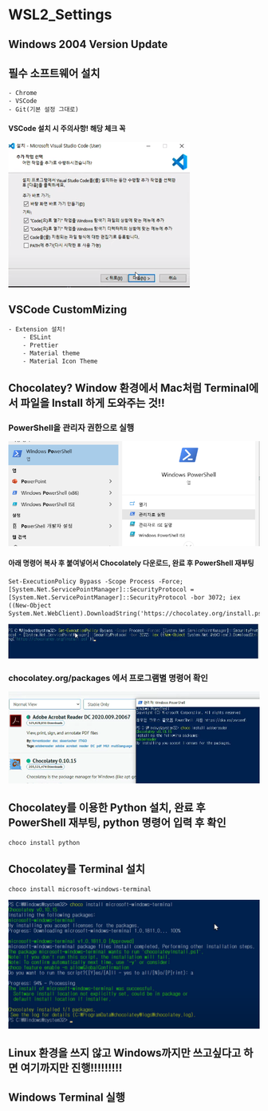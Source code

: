 # WSL2_Settings

## Windows 2004 Version Update
## 필수 소프트웨어 설치
    - Chrome
    - VSCode
    - Git(기본 설정 그대로)
#### VSCode 설치 시 주의사항! 해당 체크 꼭 

<a href="#"><img src="https://github.com/JeongSeongHun054/WSL2_Settings/blob/master/vscode%EC%82%AC%EC%A7%84.PNG" alt="logo"/></a>

## VSCode CustomMizing
    - Extension 설치!
        - ESLint
        - Prettier
        - Material theme
        - Material Icon Theme

## Chocolatey? Window 환경에서 Mac처럼 Terminal에서 파일을 Install 하게 도와주는 것!!
    
### PowerShell을 관리자 권한으로 실행

<a href="#"><img src="https://github.com/JeongSeongHun054/WSL2_Settings/blob/master/powershell.png" alt="logo"/></a>

#### 아래 명령어 복사 후 붙여넣어서 Chocolately 다운로드, 완료 후 PowerShell 재부팅

    Set-ExecutionPolicy Bypass -Scope Process -Force; [System.Net.ServicePointManager]::SecurityProtocol = [System.Net.ServicePointManager]::SecurityProtocol -bor 3072; iex ((New-Object System.Net.WebClient).DownloadString('https://chocolatey.org/install.ps1'))



<a href="#"><img src="https://github.com/JeongSeongHun054/WSL2_Settings/blob/master/choco.PNG" alt="logo" /></a>


### chocolatey.org/packages 에서 프로그램별 명령어 확인

<a href="#"><img src="https://github.com/JeongSeongHun054/WSL2_Settings/blob/master/choco2.PNG" alt="logo" /></a>


## Chocolatey를 이용한 Python 설치, 완료 후 PowerShell 재부팅, python 명령어 입력 후 확인 
    choco install python

## Chocolatey를 Terminal 설치
    choco install microsoft-windows-terminal
<a href="#"><img src="https://github.com/JeongSeongHun054/WSL2_Settings/blob/master/terminal.PNG" alt="logo" /></a>

## Linux 환경을 쓰지 않고 Windows까지만 쓰고싶다고 하면 여기까지만 진행!!!!!!!!!

## Windows Terminal 실행
